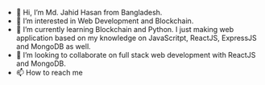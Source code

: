 - 👋 Hi, I’m Md. Jahid Hasan from Bangladesh.
- 👀 I’m interested in Web Development and Blockchain.
- 🌱 I’m currently learning Blockchain and Python. I just making web application based on my knowledge on JavaScritpt, ReactJS, ExpressJS and MongoDB as well.
- 💞️ I’m looking to collaborate on full stack web development with ReactJS and MongoDB.
- 📫 How to reach me

<!---
JahidHasan01/JahidHasan01 is a ✨ special ✨ repository because its `README.md` (this file) appears on your GitHub profile.
You can click the Preview link to take a look at your changes.
--->
